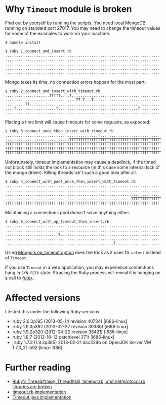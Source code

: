 # Why `Timeout` module is broken

Find out by yourself by running the scripts. You need local MongoDB running on standard port 27017. You may need to change the timeout values for some of the examples to work on your machine.

    $ bundle install

    $ ruby 1_connect_and_insert.rb
    ................................................................................
    ................................................................................
    ................................................................................
    ................................................................................
    ............................................................................^C

Mongo takes its time, no connection errors happen for the most part.

    $ ruby 2_connect_and_insert_with_timeout.rb
    ....................TTTTT....T...........................................T......
    ................................TT.T...T....................................TTTT
    .........TT.....................................................................
    ....T..................T....................................T...........TTTTT...
    ............................................................................^C

Placing a time limit will cause timeouts for some requests, as expected.

    $ ruby 3_connect_once_then_insert_with_timeout.rb
    ..........................................T.....................................
    .............................TTTTTTTTTTTTTTTTTTTTTTTTTTTTTTTTTTTTTTTTTTTTTTTTTTT
    TTTTTTTTTTTTTTTTTTTTTTTTTTTTTTTTTTTTTTTTTTTTTTTTTTTTTTTTTTTTTTTTTTTTTTTTTTTTTTTT
    TTTTTTTTTTTTTTTTTTTTTTTTTTTTTTTTTTTTTTTTTTTTTTTTTTTTTTTTTTTTTTTTTTTTTTTTTTTTTTTT
    TTTTTTTTTTTTTTTTTTTTTTTTTTTTTTTTTTTTTTTTTTTTTTTTTTTTTTTTTTTTTTTTTTTTTTTTTTTT^C

Unfortunately, timeout implementation may cause a deadlock, if the timed out block still holds the lock to a resource (in this case some internal lock of the mongo driver). Killing threads isn't such a good idea after all.

    $ ruby 4_connect_with_pool_once_then_insert_with_timeout.rb
    ................................................................................
    ................................................................................
    ................................................................................
    .........................................................TTTTTTTTTTTTTTTTTTTTTTT
    TTTTTTTTTTTTTTTTTTTTTTTTTTTTTTTTTTTTTTTTTTTTTTTTTTTTTTTTTTTTTTTTTTTTTTTTTTTT^C

Maintaining a connections pool doesn't solve anything either.

    $ ruby 5_connect_with_op_timeout_then_insert.rb
    ................................................................................
    ................................................................................
    ........................T.......................................................
    ................................................................................
    .................................................T..........................^C

Using [Mongo's op_timeout option](https://github.com/mongodb/mongo-ruby-driver#socket-timeouts) does the trick as it uses `IO.select` instead of `Timeout`.

If you use `Timeout` in a web application, you may experience connections hang in `SYN_RECV` state. Stracing the Ruby process will reveal it is hanging on a call to [futex](http://man7.org/linux/man-pages/man2/futex.2.html).


# Affected versions

I tested this under the following Ruby versions:

- ruby 2.0.0p195 (2013-05-14 revision 40734) [i686-linux]
- ruby 1.9.3p392 (2013-02-22 revision 39386) [i686-linux]
- ruby 1.9.2p320 (2012-04-20 revision 35421) [i686-linux]
- ruby 1.8.7 (2012-10-12 patchlevel 371) [i686-linux]
- jruby 1.7.3 (1.9.3p385) 2013-02-21 dac429b on OpenJDK Server VM 1.7.0_21-b02 [linux-i386]


# Further reading

- [Ruby's Thread#raise, Thread#kill, timeout.rb, and net/protocol.rb libraries are broken](http://blog.headius.com/2008/02/ruby-threadraise-threadkill-timeoutrb.html)
- [timeout.rb implementation](https://github.com/ruby/ruby/blob/trunk/lib/timeout.rb)
- [Timeout.java implementation](https://github.com/jruby/jruby/blob/master/src/org/jruby/ext/timeout/Timeout.java)
